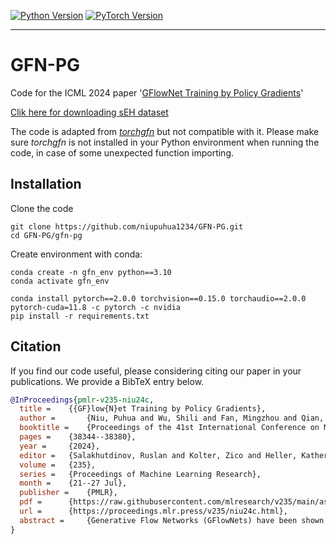   <a href="https://www.python.org/"><img alt="Python Version" src="https://img.shields.io/badge/Python-%E2%89%A53.10-blue" /></a>
  <a href="https://pytorch.org/"><img alt="PyTorch Version" src="https://img.shields.io/badge/PyTorch-%E2%89%A52.0.0-green" /></a>
<!-- <div align="center">
</div> -->
--------------------------------------------------------------------------------
# GFN-PG
Code for the ICML 2024 paper '[GFlowNet Training by Policy Gradients](https://proceedings.mlr.press/v235/niu24c.html)'

[Clik here for downloading sEH dataset](https://drive.google.com/file/d/1-RCgm7CZFmU3UP4pw8CXI9r_LiUaUSP4/view?usp=sharing)

The code is adapted from [*torchgfn*](https://pypi.org/project/torchgfn/0.1.3/) but not compatible with it. Please make sure *torchgfn* is not installed in your Python environment when running the code, in case of some unexpected function importing. 

## Installation
Clone the code
```
git clone https://github.com/niupuhua1234/GFN-PG.git
cd GFN-PG/gfn-pg
```

Create environment with conda:
```
conda create -n gfn_env python==3.10
conda activate gfn_env

conda install pytorch==2.0.0 torchvision==0.15.0 torchaudio==2.0.0 pytorch-cuda=11.8 -c pytorch -c nvidia
pip install -r requirements.txt
```



## Citation

If you find our code useful, please considering citing our paper in your publications. We provide a BibTeX entry below.


```bibtex
@InProceedings{pmlr-v235-niu24c,
  title = 	 {{GF}low{N}et Training by Policy Gradients},
  author =       {Niu, Puhua and Wu, Shili and Fan, Mingzhou and Qian, Xiaoning},
  booktitle = 	 {Proceedings of the 41st International Conference on Machine Learning},
  pages = 	 {38344--38380},
  year = 	 {2024},
  editor = 	 {Salakhutdinov, Ruslan and Kolter, Zico and Heller, Katherine and Weller, Adrian and Oliver, Nuria and Scarlett, Jonathan and Berkenkamp, Felix},
  volume = 	 {235},
  series = 	 {Proceedings of Machine Learning Research},
  month = 	 {21--27 Jul},
  publisher =    {PMLR},
  pdf = 	 {https://raw.githubusercontent.com/mlresearch/v235/main/assets/niu24c/niu24c.pdf},
  url = 	 {https://proceedings.mlr.press/v235/niu24c.html},
  abstract = 	 {Generative Flow Networks (GFlowNets) have been shown effective to generate combinatorial objects with desired properties. We here propose a new GFlowNet training framework, with policy-dependent rewards, that bridges keeping flow balance of GFlowNets to optimizing the expected accumulated reward in traditional Reinforcement-Learning (RL). This enables the derivation of new policy-based GFlowNet training methods, in contrast to existing ones resembling value-based RL. It is known that the design of backward policies in GFlowNet training affects efficiency. We further develop a coupled training strategy that jointly solves GFlowNet forward policy training and backward policy design. Performance analysis is provided with a theoretical guarantee of our policy-based GFlowNet training. Experiments on both simulated and real-world datasets verify that our policy-based strategies provide advanced RL perspectives for robust gradient estimation to improve GFlowNet performance. Our code is available at: github.com/niupuhua1234/GFN-PG.}
}


